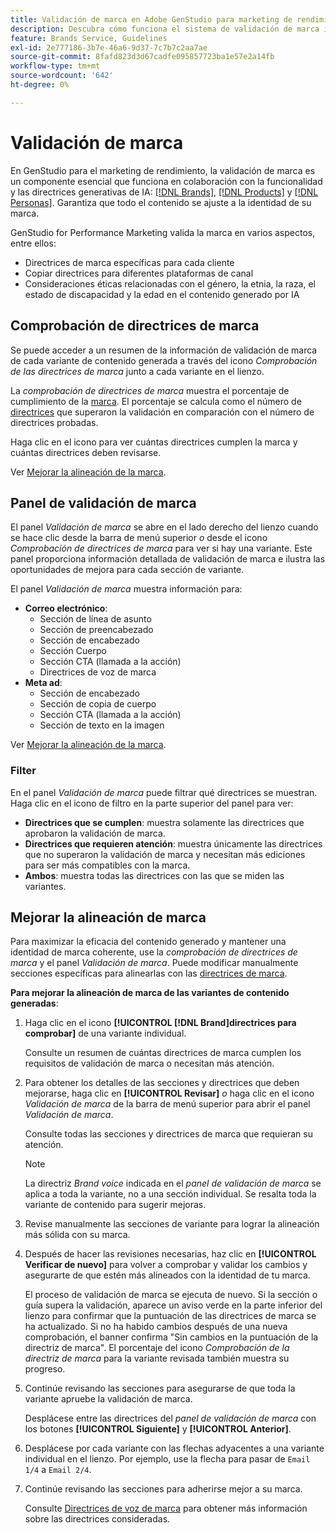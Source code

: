 ```yaml
---
title: Validación de marca en Adobe GenStudio para marketing de rendimiento
description: Descubra cómo funciona el sistema de validación de marca integrado en GenStudio para el marketing de rendimiento.
feature: Brands Service, Guidelines
exl-id: 2e777186-3b7e-46a6-9d37-7c7b7c2aa7ae
source-git-commit: 8fafd823d3d67cadfe095857723ba1e57e2a14fb
workflow-type: tm+mt
source-wordcount: '642'
ht-degree: 0%

---
```


# Validación de marca

En GenStudio para el marketing de rendimiento, la validación de marca es un componente esencial que funciona en colaboración con la funcionalidad y las directrices generativas de IA: [[!DNL Brands]](/help/user-guide/guidelines/brands.md), [[!DNL Products]](/help/user-guide/guidelines/products.md) y [[!DNL Personas]](/help/user-guide/guidelines/personas.md). Garantiza que todo el contenido se ajuste a la identidad de su marca.

GenStudio for Performance Marketing valida la marca en varios aspectos, entre ellos:

* Directrices de marca específicas para cada cliente
* Copiar directrices para diferentes plataformas de canal
* Consideraciones éticas relacionadas con el género, la etnia, la raza, el estado de discapacidad y la edad en el contenido generado por IA

## Comprobación de directrices de marca

Se puede acceder a un resumen de la información de validación de marca de cada variante de contenido generada a través del icono _Comprobación de las directrices de marca_ junto a cada variante en el lienzo.

La _comprobación de directrices de marca_ muestra el porcentaje de cumplimiento de la [marca](brands.md). El porcentaje se calcula como el número de [directrices](overview.md) que superaron la validación en comparación con el número de directrices probadas.

Haga clic en el icono para ver cuántas directrices cumplen la marca y cuántas directrices deben revisarse.

Ver [Mejorar la alineación de la marca](#improve-brand-alignment).

## Panel de validación de marca

El panel _Validación de marca_ se abre en el lado derecho del lienzo cuando se hace clic desde la barra de menú superior _o_ desde el icono _Comprobación de directrices de marca_ para ver si hay una variante. Este panel proporciona información detallada de validación de marca e ilustra las oportunidades de mejora para cada sección de variante.

El panel _Validación de marca_ muestra información para:

* **Correo electrónico**:
   * Sección de línea de asunto
   * Sección de preencabezado
   * Sección de encabezado
   * Sección Cuerpo
   * Sección CTA (llamada a la acción)
   * Directrices de voz de marca
* **Meta ad**:
   * Sección de encabezado
   * Sección de copia de cuerpo
   * Sección CTA (llamada a la acción)
   * Sección de texto en la imagen

Ver [Mejorar la alineación de la marca](#improve-brand-alignment).

### Filter

En el panel _Validación de marca_ puede filtrar qué directrices se muestran. Haga clic en el icono de filtro en la parte superior del panel para ver:

* **Directrices que se cumplen**: muestra solamente las directrices que aprobaron la validación de marca.
* **Directrices que requieren atención**: muestra únicamente las directrices que no superaron la validación de marca y necesitan más ediciones para ser más compatibles con la marca.
* **Ambos**: muestra todas las directrices con las que se miden las variantes.

## Mejorar la alineación de marca

Para maximizar la eficacia del contenido generado y mantener una identidad de marca coherente, use la _comprobación de directrices de marca_ y el panel _Validación de marca_. Puede modificar manualmente secciones específicas para alinearlas con las [directrices de marca](brands.md).

**Para mejorar la alineación de marca de las variantes de contenido generadas**:

1. Haga clic en el icono **[!UICONTROL [!DNL Brand]directrices para comprobar]** de una variante individual.

   Consulte un resumen de cuántas directrices de marca cumplen los requisitos de validación de marca o necesitan más atención.

1. Para obtener los detalles de las secciones y directrices que deben mejorarse, haga clic en **[!UICONTROL Revisar]** _o_ haga clic en el icono _Validación de marca_ de la barra de menú superior para abrir el panel _Validación de marca_.

   Consulte todas las secciones y directrices de marca que requieran su atención. <!-- The section highlighted in the panel corresponds to the section highlighted in the generated variant in the Canvas. -->

   >[!NOTE]
   >
   > La directriz _Brand voice_ indicada en el _panel de validación de marca_ se aplica a toda la variante, no a una sección individual. Se resalta toda la variante de contenido para sugerir mejoras.

1. Revise manualmente las secciones de variante para lograr la alineación más sólida con su marca.

1. Después de hacer las revisiones necesarias, haz clic en **[!UICONTROL Verificar de nuevo]** para volver a comprobar y validar los cambios y asegurarte de que estén más alineados con la identidad de tu marca.

   El proceso de validación de marca se ejecuta de nuevo. Si la sección o guía supera la validación, aparece un aviso verde en la parte inferior del lienzo para confirmar que la puntuación de las directrices de marca se ha actualizado. Si no ha habido cambios después de una nueva comprobación, el banner confirma &quot;Sin cambios en la puntuación de la directriz de marca&quot;. El porcentaje del icono _Comprobación de la directriz de marca_ para la variante revisada también muestra su progreso.

1. Continúe revisando las secciones para asegurarse de que toda la variante apruebe la validación de marca.

   Desplácese entre las directrices del _panel de validación de marca_ con los botones **[!UICONTROL Siguiente]** y **[!UICONTROL Anterior]**.

1. Desplácese por cada variante con las flechas adyacentes a una variante individual en el lienzo. Por ejemplo, use la flecha para pasar de `Email 1/4` a `Email 2/4`.
1. Continúe revisando las secciones para adherirse mejor a su marca.

   Consulte [Directrices de voz de marca](/help/user-guide/guidelines/brands.md#brand-voice-guidelines) para obtener más información sobre las directrices consideradas.
